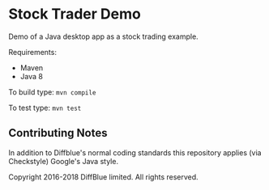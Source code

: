# Stock Trader Demo

Demo of a Java desktop app as a stock trading example.

Requirements:
- Maven
- Java 8

To build type:
  `mvn compile`

To test type:
  `mvn test`

## Contributing Notes

In addition to Diffblue's normal coding standards this repository applies (via Checkstyle) Google's Java style.


Copyright 2016-2018 DiffBlue limited. All rights reserved.